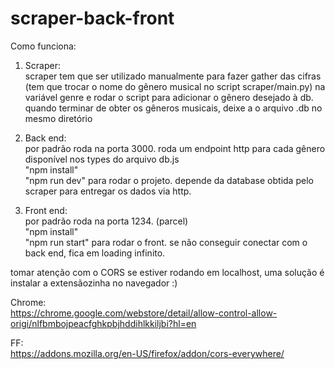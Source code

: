 # scraper-back-front
Como funciona:

1. Scraper:  
scraper tem que ser utilizado manualmente para fazer gather das cifras
(tem que trocar o nome do gênero musical no script scraper/main.py)
na variável genre e rodar o script para adicionar o gênero desejado à db.
quando terminar de obter os gêneros musicais, deixe a o arquivo .db no mesmo diretório

2. Back end:  
por padrão roda na porta 3000. roda um endpoint http para cada gênero disponível nos types do arquivo db.js  
"npm install"  
"npm run dev" para rodar o projeto. depende da database obtida pelo scraper para entregar os dados via http.  

3. Front end:  
por padrão roda na porta 1234. (parcel)  
"npm install"  
"npm run start" para rodar o front. se não conseguir conectar com o back end, fica em loading infinito.  

tomar atenção com o CORS se estiver rodando em localhost,
uma solução é instalar a extensãozinha no navegador :)

Chrome:  
https://chrome.google.com/webstore/detail/allow-control-allow-origi/nlfbmbojpeacfghkpbjhddihlkkiljbi?hl=en

FF:  
https://addons.mozilla.org/en-US/firefox/addon/cors-everywhere/
